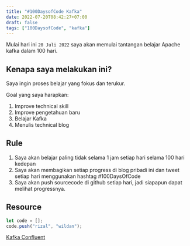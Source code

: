 ```yaml
---
title: "#100DaysofCode Kafka"
date: 2022-07-20T08:42:27+07:00
draft: false
tags: ["100DaysofCode", "kafka"]
---
```


Mulai hari ini `20 Juli 2022` saya akan memulai tantangan belajar Apache kafka dalam 100 hari.

## Kenapa saya melakukan ini?

Saya ingin proses belajar yang fokus dan terukur.

Goal yang saya harapkan:

1. Improve technical skill
2. Improve pengetahuan baru
3. Belajar Kafka
4. Menulis technical blog

## Rule

1. Saya akan belajar paling tidak selama 1 jam setiap hari selama 100 hari kedepan
2. Saya akan membagikan setiap progress di blog pribadi ini dan tweet setiap hari menggunakan hashtag #100DaysOfCode
3. Saya akan push sourcecode di github setiap hari, jadi siapapun dapat melihat progressnya.

## Resource

```js
let code = [];
code.push("rizal", "wildan");
```

[Kafka Confluent](https://docs.confluent.io/home/overview.html)

